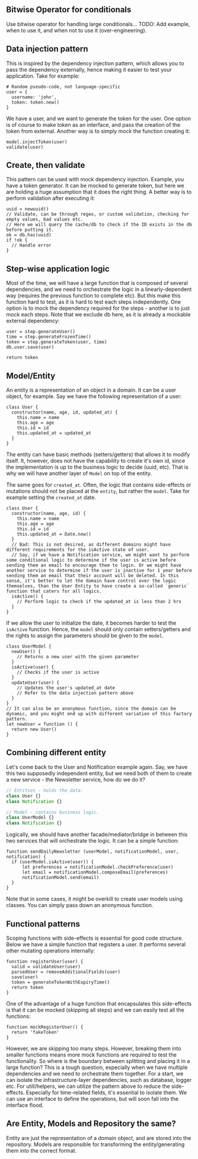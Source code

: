 ## Bitwise Operator for conditionals

Use bitwise operator for handling large conditionals... TODO: Add example, when to use it, and when not to use it (over-engineering).

## Data injection pattern

This is inspired by the dependency injection pattern, which allows you to pass the dependency externally, hence making it easier to test your application. Take for example:

```
# Random pseudo-code, not language-specific
user = {
  username: 'john',
  token: token.new()
}
```

We have a user, and we want to generate the token for the user. One option is of course to make token as an interface, and pass the creation of the token from external. Another way is to simply mock the function creating it:

```
model.injectToken(user)
validate(user)
```

## Create, then validate

This pattern can be used with mock dependency injection. Example, you have a token generator. It can be mocked to generate token, but here we are holding a huge assumption that it does the right thing. A better way is to perform validation after executing it:

```
uuid = newuuid()
// Validate, can be through regex, or custom validation, checking for empty values, bad values etc. 
// Here we will query the cache/db to check if the ID exists in the db before putting it.
ok = db.has(uuid)
if !ok {
  // Handle error
}
```

## Step-wise application logic

Most of the time, we will have a large function that is composed of several dependencies, and we need to orchestrate the logic in a linearly-dependent way (requires the previous function to complete etc). But this make this function hard to test, as it is hard to test each steps independently. One option is to mock the dependency required for the steps - another is to just mock each steps. Note that we exclude db here, as it is already a mockable external dependency:

```
user = step.generateUser()
time = step.generateFrozenTime()
token = step.generateToken(user, time)
db.user.save(user)

return token
```

## Model/Entity

An entity is a representation of an object in a domain. It can be a user object, for example. Say we have the following representation of a user:

```
class User {
  constructor(name, age, id, updated_at) {
    this.name = name
    this.age = age
    this.id = id
    this.updated_at = updated_at
  }
}
```

The entity can have basic methods (setters/getters) that allows it to modify itself. It, however, does not have the capability to create it's own id, since the implementation is up to the business logic to decide (uuid, etc). That is why we will have another layer of `Model` on top of the entity. 

The same goes for `created_at`. Often, the logic that contains side-effects or mutations should not be placed at the `entity`, but rather the `model`. Take for example setting the `created_at` date.

```
class User {
  constructor(name, age, id) {
    this.name = name
    this.age = age
    this.id = id
    this.updated_at = Date.now()
  }
  // Bad: This is not desired, as different domains might have different requirements for the isActive state of user. 
  // Say, if we have a Notification service, we might want to perform some conditional logic to determine if the user is active before sending them an email to encourage them to login. Or we might have another service to determine if the user is inactive for 1 year before sending them an email that their account will be deleted. In this sense, it's better to let the domain have control over the logic themselves, than the User Entity to have create a so-called `generic` function that caters for all logics.
  isActive() {
    // Perform logic to check if the updated_at is less than 2 hrs
  }
}
```

If we allow the user to initialize the date, it becomes harder to test the `isActive` function. Hence, the `model` should only contain setters/getters and the rights to assign the parameters should be given to the `model`. 

```
class UserModel {
  newUser() {
    // Returns a new user with the given parameter
  }
  isActive(user) {
    // Checks if the user is active
  }
  updateUser(user) {
    // Updates the user's updated_at date
    // Refer to the data injection pattern above
  }
}
// It can also be an anonymous function, since the domain can be dynamic, and you might end up with different variation of this factory pattern.
let newUser = function () {
  return new User()
}
```


## Combining different entity

Let's come back to the User and Notification example again. Say, we have this two supposedly independent entity, but we need both of them to create a new service - the Newsletter service, how do we do it?
```js
// Entities - holds the data.
class User {}
class Notification {}

// Model - contains business logic.
class UserModel {}
class Notification {}
```

Logically, we should have another facade/mediator/bridge in between this two services that will orchestrate the logic. It can be a simple function:

```
function sendDailyNewsletter (userModel, notificationModel, user, notification) {
  if (userModel.isActive(user)) {
      let preferences = notificationModel.checkPreference(user)
      let email = notificationModel.composeEmail(preferences)
      notificationModel.send(email)
  }
}
```

Note that in some cases, it might be overkill to create user models using classes. You can simply pass down an anonymous function.


## Functional patterns

Scoping functions with side-effects is essential for good code structure. Below we have a simple function that registers a user. It performs several other mutating operations internally:
```
function registerUser(user) {
  valid = validateUser(user)
  parsedUser = removeAdditionalFields(user)
  save(user)
  token = generateTokenWithExpiryTime()
  return token
}
```

One of the advantage of a huge function that encapsulates this side-effects is that it can be mocked (skipping all steps) and we can easily test all the functions:

```
function mockRegisterUser() {
  return 'fakeToken'
}
```

However, we are skipping too many steps. However, breaking them into smaller functions means more mock functions are required to test the functionality. So where is the boundary between splitting and placing it in a large function? This is a tough question, especially when we have multiple dependencies and we need to orchestrate them together. For a start, we can isolate the infrastructure-layer dependencies, such as database, logger etc. For utill/helpers, we can utilize the pattern above to reduce the side-effects. Especially for time-related fields, it's essential to isolate them. We can use an interface to define the operations, but will soon fall into the interface flood.

## Are Entity, Models and Repository the same?

Entity are just the representation of a domain object, and are stored into the repository. Models are responsible for transforming the entity/generating them into the correct format.
